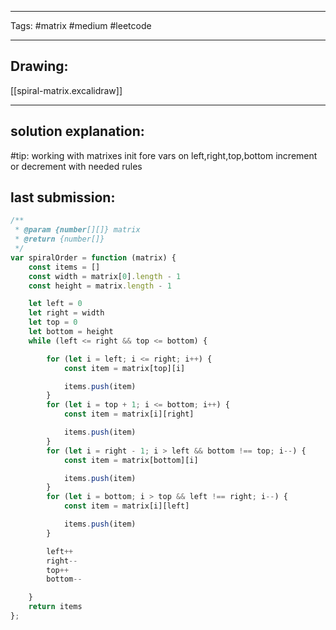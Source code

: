 

----

Tags: #matrix #medium #leetcode

----

## Drawing:
[[spiral-matrix.excalidraw]]

----


## solution explanation:
#tip: working with matrixes init fore vars on left,right,top,bottom increment or decrement with needed rules

## last submission:
```javascript
/**
 * @param {number[][]} matrix
 * @return {number[]}
 */
var spiralOrder = function (matrix) {
    const items = []
    const width = matrix[0].length - 1
    const height = matrix.length - 1

    let left = 0
    let right = width
    let top = 0
    let bottom = height
    while (left <= right && top <= bottom) {

        for (let i = left; i <= right; i++) {
            const item = matrix[top][i]

            items.push(item)
        }
        for (let i = top + 1; i <= bottom; i++) {
            const item = matrix[i][right]

            items.push(item)
        }
        for (let i = right - 1; i > left && bottom !== top; i--) {
            const item = matrix[bottom][i]

            items.push(item)
        }
        for (let i = bottom; i > top && left !== right; i--) {
            const item = matrix[i][left]

            items.push(item)
        }

        left++
        right--
        top++
        bottom--

    }
    return items
};
```



